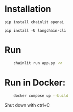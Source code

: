 # Installation

`pip install chainlit openai `

`pip install -U langchain-cli	`

# Run

```bash
	chainlit run app.py -w
```

# Run in Docker:

```bash
	docker compose up --build
```

Shut down with ctrl+C

